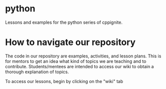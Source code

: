 # python
Lessons and examples for the python series of cppignite.

# How to navigate our repository
The code in our repository are examples, activities, and lesson plans. This is for mentors to get an idea
what kind of topics we are teaching and to contribute. Students/mentees are intended to access our wiki
to obtain a thorough explanation of topics.

To access our lessons, begin by clicking on the "wiki" tab

